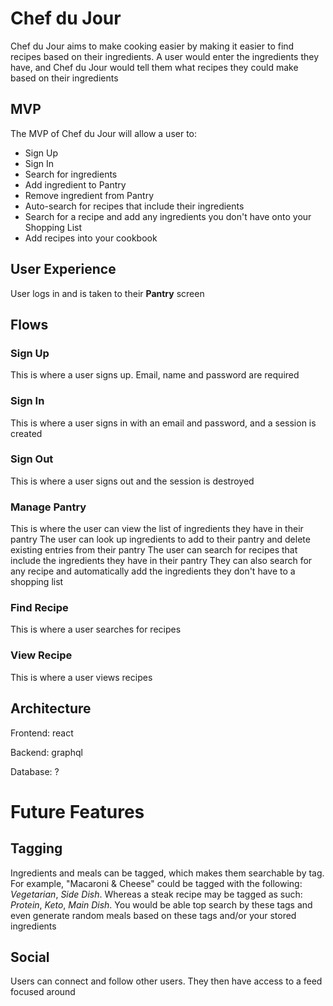# Chef du Jour
Chef du Jour aims to make cooking easier by making it easier to find recipes based on their ingredients. A user would enter the ingredients they have, and Chef du Jour would tell them what recipes they could make based on their ingredients

## MVP
The MVP of Chef du Jour will allow a user to:
* Sign Up
* Sign In
* Search for ingredients
* Add ingredient to Pantry
* Remove ingredient from Pantry
* Auto-search for recipes that include their ingredients
* Search for a recipe and add any ingredients you don't have onto your Shopping List 
* Add recipes into your cookbook

## User Experience
User logs in and is taken to their <b>Pantry</b> screen



## Flows
### Sign Up
This is where a user signs up. Email, name and password are required

### Sign In
This is where a user signs in with an email and password, and a session is created

### Sign Out
This is where a user signs out and the session is destroyed

### Manage Pantry
This is where the user can view the list of ingredients they have in their pantry
The user can look up ingredients to add to their pantry and delete existing entries from their pantry
The user can search for recipes that include the ingredients they have in their pantry
They can also search for any recipe and automatically add the ingredients they don't have to a shopping list

### Find Recipe
This is where a user searches for recipes

### View Recipe
This is where a user views recipes

## Architecture
Frontend: react

Backend: graphql

Database: ?

# Future Features
##  Tagging 
Ingredients and meals can be tagged, which makes them searchable by tag. For example, "Macaroni & Cheese" could be tagged with the following: <i>Vegetarian</i>, <i>Side Dish</i>. Whereas a steak recipe may be tagged as such: <i>Protein</i>, <i>Keto</i>, <i>Main Dish</i>. You would be able top search by these tags and even generate random meals based on these tags and/or your stored ingredients

## Social
Users can connect and follow other users. They then have access to a feed focused around 